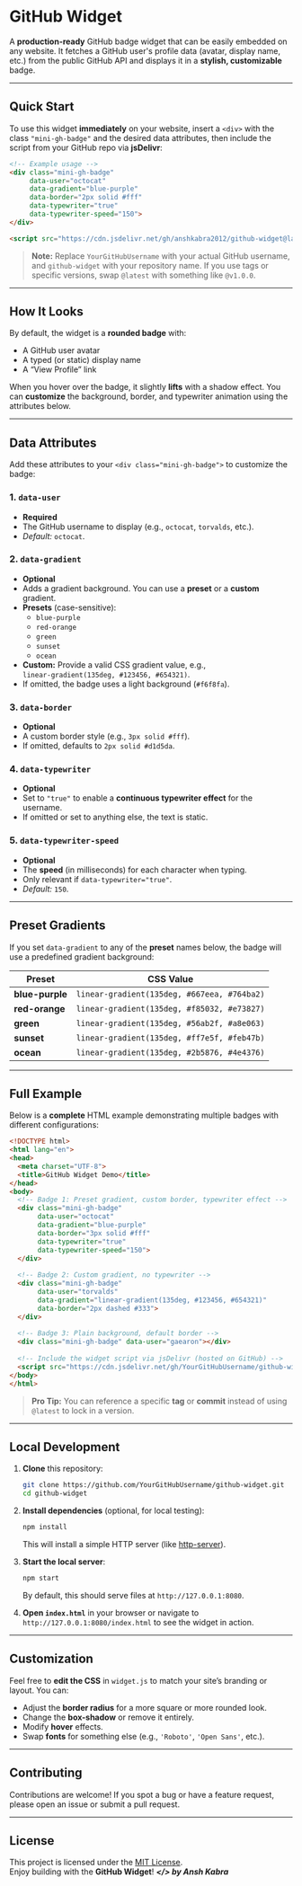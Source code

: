 # GitHub Widget

A **production-ready** GitHub badge widget that can be easily embedded on any website. It fetches a GitHub user's profile data (avatar, display name, etc.) from the public GitHub API and displays it in a **stylish, customizable** badge.

---

## Quick Start

To use this widget **immediately** on your website, insert a `<div>` with the class `"mini-gh-badge"` and the desired data attributes, then include the script from your GitHub repo via **jsDelivr**:

```html
<!-- Example usage -->
<div class="mini-gh-badge"
     data-user="octocat"
     data-gradient="blue-purple"
     data-border="2px solid #fff"
     data-typewriter="true"
     data-typewriter-speed="150">
</div>

<script src="https://cdn.jsdelivr.net/gh/anshkabra2012/github-widget@latest/widget.js"></script>
```

> **Note:** Replace `YourGitHubUsername` with your actual GitHub username, and `github-widget` with your repository name. If you use tags or specific versions, swap `@latest` with something like `@v1.0.0`.

---

## How It Looks

By default, the widget is a **rounded badge** with:
- A GitHub user avatar
- A typed (or static) display name
- A “View Profile” link

When you hover over the badge, it slightly **lifts** with a shadow effect. You can **customize** the background, border, and typewriter animation using the attributes below.

---

## Data Attributes

Add these attributes to your `<div class="mini-gh-badge">` to customize the badge:

### 1. `data-user`
- **Required**  
- The GitHub username to display (e.g., `octocat`, `torvalds`, etc.).  
- *Default:* `octocat`.

### 2. `data-gradient`
- **Optional**  
- Adds a gradient background. You can use a **preset** or a **custom** gradient.  
- **Presets** (case-sensitive):  
  - `blue-purple`  
  - `red-orange`  
  - `green`  
  - `sunset`  
  - `ocean`  
- **Custom:** Provide a valid CSS gradient value, e.g.,  
  `linear-gradient(135deg, #123456, #654321)`.  
- If omitted, the badge uses a light background (`#f6f8fa`).

### 3. `data-border`
- **Optional**  
- A custom border style (e.g., `3px solid #fff`).  
- If omitted, defaults to `2px solid #d1d5da`.

### 4. `data-typewriter`
- **Optional**  
- Set to `"true"` to enable a **continuous typewriter effect** for the username.  
- If omitted or set to anything else, the text is static.

### 5. `data-typewriter-speed`
- **Optional**  
- The **speed** (in milliseconds) for each character when typing.  
- Only relevant if `data-typewriter="true"`.  
- *Default:* `150`.

---

## Preset Gradients

If you set `data-gradient` to any of the **preset** names below, the badge will use a predefined gradient background:

| Preset         | CSS Value                                     |
| -------------- | --------------------------------------------- |
| **blue-purple**| `linear-gradient(135deg, #667eea, #764ba2)`    |
| **red-orange** | `linear-gradient(135deg, #f85032, #e73827)`    |
| **green**      | `linear-gradient(135deg, #56ab2f, #a8e063)`    |
| **sunset**     | `linear-gradient(135deg, #ff7e5f, #feb47b)`    |
| **ocean**      | `linear-gradient(135deg, #2b5876, #4e4376)`    |

---

## Full Example

Below is a **complete** HTML example demonstrating multiple badges with different configurations:

```html
<!DOCTYPE html>
<html lang="en">
<head>
  <meta charset="UTF-8">
  <title>GitHub Widget Demo</title>
</head>
<body>
  <!-- Badge 1: Preset gradient, custom border, typewriter effect -->
  <div class="mini-gh-badge"
       data-user="octocat"
       data-gradient="blue-purple"
       data-border="3px solid #fff"
       data-typewriter="true"
       data-typewriter-speed="150">
  </div>
  
  <!-- Badge 2: Custom gradient, no typewriter -->
  <div class="mini-gh-badge"
       data-user="torvalds"
       data-gradient="linear-gradient(135deg, #123456, #654321)"
       data-border="2px dashed #333">
  </div>
  
  <!-- Badge 3: Plain background, default border -->
  <div class="mini-gh-badge" data-user="gaearon"></div>
  
  <!-- Include the widget script via jsDelivr (hosted on GitHub) -->
  <script src="https://cdn.jsdelivr.net/gh/YourGitHubUsername/github-widget@latest/widget.js"></script>
</body>
</html>
```

> **Pro Tip:** You can reference a specific **tag** or **commit** instead of using `@latest` to lock in a version.

---

## Local Development

1. **Clone** this repository:
   ```bash
   git clone https://github.com/YourGitHubUsername/github-widget.git
   cd github-widget
   ```

2. **Install dependencies** (optional, for local testing):
   ```bash
   npm install
   ```
   This will install a simple HTTP server (like [http-server](https://www.npmjs.com/package/http-server)).

3. **Start the local server**:
   ```bash
   npm start
   ```
   By default, this should serve files at `http://127.0.0.1:8080`.

4. **Open `index.html`** in your browser or navigate to `http://127.0.0.1:8080/index.html` to see the widget in action.

---

## Customization

Feel free to **edit the CSS** in `widget.js` to match your site’s branding or layout. You can:

- Adjust the **border radius** for a more square or more rounded look.
- Change the **box-shadow** or remove it entirely.
- Modify **hover** effects.
- Swap **fonts** for something else (e.g., `'Roboto'`, `'Open Sans'`, etc.).

---

## Contributing

Contributions are welcome! If you spot a bug or have a feature request, please open an issue or submit a pull request.

---

## License

This project is licensed under the [MIT License](LICENSE).  
Enjoy building with the **GitHub Widget**!
***</> by Ansh Kabra***
